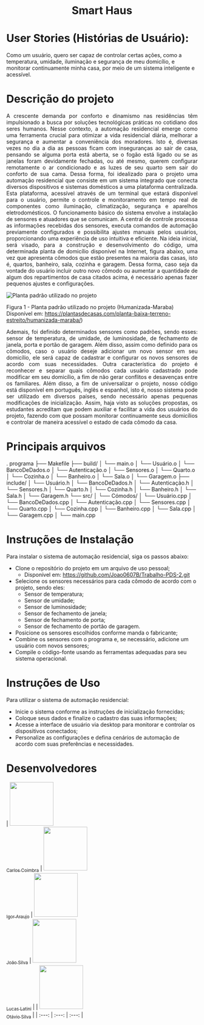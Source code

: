 <h1 align="center"> Smart Haus </h1>

# User Stories (Histórias de Usuário): 
  Como um usuário, quero ser capaz de controlar certas ações, como a temperatura, umidade, iluminação e segurança de meu domicílio, e monitorar continuamente minha casa, por meio de um sistema inteligente e acessível.

# Descrição do projeto
<p align="justify"> A crescente demanda por conforto e dinamismo nas residências têm impulsionado a busca por soluções tecnológicas práticas no cotidiano dos seres humanos. Nesse contexto, a automação residencial emerge como uma ferramenta crucial para otimizar a vida residencial diária, melhorar a segurança e aumentar a conveniência dos moradores. Isto é, diversas vezes no dia a dia as pessoas ficam com inseguranças ao sair de casa, pensando se alguma porta está aberta, se o fogão está ligado ou se as janelas foram devidamente fechadas, ou até mesmo, querem configurar remotamente o ar condicionado e as luzes de seu quarto sem sair do conforto de sua cama.
  Dessa forma, foi idealizado para o projeto uma automação residencial que consiste em um sistema integrado que conecta diversos dispositivos e sistemas domésticos a uma plataforma centralizada. Esta plataforma, acessível através de um terminal que estará disponível para o usuário, permite o controle e monitoramento em tempo real de componentes como iluminação, climatização, segurança e aparelhos eletrodomésticos. O funcionamento básico do sistema envolve a instalação de sensores e atuadores que se comunicam. A central de controle processa as informações recebidas dos sensores, executa comandos de automação previamente configurados e possibilita ajustes manuais pelos usuários, proporcionando uma experiência de uso intuitiva e eficiente.
  Na ideia inicial, será visado, para a construção e desenvolvimento do código, uma determinada planta de domicílio disponível na Internet, figura abaixo, uma vez que apresenta cômodos que estão presentes na maioria das casas, isto é, quartos, banheiro, sala, cozinha e garagem. Dessa forma, caso seja da vontade do usuário incluir outro novo cômodo ou aumentar a quantidade de algum dos repartimentos de casa citados acima, é necessário apenas fazer pequenos ajustes e configurações.</p>

![Planta padrão utilizado no projeto](https://github.com/Joao0607B/Trabalho-PDS-2/assets/168564497/57882f67-6d86-4757-a151-80d5d2194c39)

  Figura 1 - Planta padrão utilizado no projeto (Humanizada-Maraba)
  Disponível em: https://plantasdecasas.com/planta-baixa-terreno-estreito/humanizada-maraba/)

<p align="justify"> Ademais, foi definido determinados sensores como padrões, sendo esses: sensor de temperatura, de umidade, de luminosidade, de fechamento de janela, porta e portão de garagem. Além disso, assim como definido para os cômodos, caso o usuário deseje adicionar um novo sensor em seu domicílio, ele será capaz de cadastrar e configurar os novos sensores de acordo com suas necessidades.
Outra característica do projeto é reconhecer e separar quais cômodos cada usuário cadastrado pode modificar em seu domicílio, a fim de não gerar conflitos e desavenças entre os familiares. Além disso, a fim de universalizar o projeto, nosso código está disponível em português, inglês e espanhol, isto é, nosso sistema pode ser utilizado em diversos países, sendo necessário apenas pequenas modificações de inicialização.
  Assim, haja visto as soluções propostas, os estudantes acreditam que podem auxiliar e facilitar a vida dos usuários do projeto, fazendo com que possam monitorar continuamente seus domicílios e controlar de maneira acessível o estado de cada cômodo da casa. </p>

# Principais arquivos
. programa
├── Makefile
├── build/
│  └── main.o
│  └── Usuário.o
│  └── BancoDeDados.o
│  └── Autenticação.o
│  └── Sensores.o
│  └── Quarto.o
│  └── Cozinha.o
│  └── Banheiro.o
│  └── Sala.o
│  └── Garagem.o
├── include/
│  └── Usuário.h
│  └── BancoDeDados.h
│  └── Autenticação.h
│  └── Sensores.h
│  └── Quarto.h
│  └── Cozinha.h
│  └── Banheiro.h
│  └── Sala.h
│  └── Garagem.h
└── src/
│  └── Cómodos/
│    └── Usuário.cpp
│    └──  BancoDeDados.cpp
│    └── Autenticação.cpp
│    └── Sensores.cpp
│    └── Quarto.cpp
│    └── Cozinha.cpp
│    └── Banheiro.cpp
│    └── Sala.cpp
│    └── Garagem.cpp
│  └── main.cpp

# Instruções de Instalação
Para instalar o sistema de automação residencial, siga os passos abaixo:
- Clone o repositório do projeto em um arquivo de uso pessoal;
  - Disponível em: https://github.com/Joao0607B/Trabalho-PDS-2.git
- Selecione os sensores necessários para cada cômodo de acordo com o projeto, sendo eles:
  - Sensor de temperatura;
  - Sensor de umidade;
  - Sensor de luminosidade;
  - Sensor de fechamento de janela;
  - Sensor de fechamento de porta;
  - Sensor de fechamento de portão de garagem.
- Posicione os sensores escolhidos conforme manda o fabricante;
- Combine os sensores com o programa e, se necessário, adicione um usuário com novos sensores;
- Compile o código-fonte usando as ferramentas adequadas para seu sistema operacional.

# Instruções de Uso
Para utilizar o sistema de automação residencial:
- Inicie o sistema conforme as instruções de inicialização fornecidas;
- Coloque seus dados e finalize o cadastro das suas informações;
- Acesse a interface de usuário via desktop para monitorar e controlar os dispositivos conectados;
- Personalize as configurações e defina cenários de automação de acordo com suas preferências e necessidades.

# Desenvolvedores
| [<img loading="lazy" src="https://avatars.githubusercontent.com/u/174884404?v=4" width=115><br><sub>Carlos Coimbra</sub>](https://github.com/duducoimbra) |  [<img loading="lazy" src="https://avatars.githubusercontent.com/u/174391290?s=400&u=563703186cd45436cfbe4b6789dfb0fd9afdf356&v=4" width=115><br><sub>Igor Araujo</sub>](https://github.com/Igorgu3) |  [<img loading="lazy" src="https://avatars.githubusercontent.com/u/168564497?v=4" width=115><br><sub>João Silva</sub>](https://github.com/Joao0607B) | [<img loading="lazy" src="https://avatars.githubusercontent.com/u/174884410?v=4" width=115><br><sub>Lucas Latini</sub>](https://github.com/lucas-latini) | | [<img loading="lazy" src="https://avatars.githubusercontent.com/u/51024598?v=4" width=115><br><sub>Otávio Silva</sub>](https://github.com/Octupuss) | 
| :---: | :---: | :---: |


